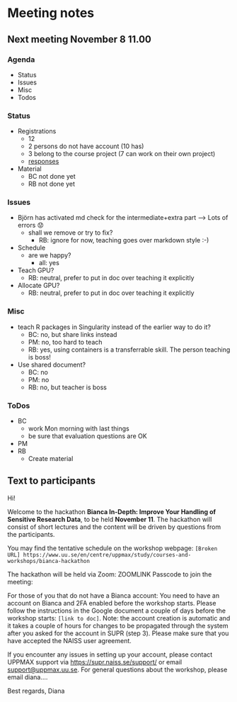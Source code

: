 # Meeting notes

## Next meeting November 8 11.00

### Agenda

- Status
- Issues
- Misc
- Todos

### Status

- Registrations
    - 12
    - 2 persons do not have account (10 has)
    - 3 belong to the course project (7 can work on their own project)
    - [responses](https://docs.google.com/forms/d/1BxBg7juTM-TEQzsZiNX4-AR62ntV-0Sm3Ba82ePSeTI/edit#responses)
- Material
    - BC not done yet
    - RB not done yet

### Issues

- Björn has activated md check for the intermediate+extra part --> Lots of errors :worried:
    - shall we remove or try to fix?
        - RB: ignore for now, teaching goes over markdown style :-)
- Schedule
    - are we happy?
        - all: yes
- Teach GPU?
    - RB: neutral, prefer to put in doc over teaching it explicitly
- Allocate GPU?
    - RB: neutral, prefer to put in doc over teaching it explicitly

### Misc

- teach R packages in Singularity instead of the earlier way to do it?
    - BC: no, but share links instead
    - PM: no, too hard to teach
    - RB: yes, using containers is a transferrable skill. The person teaching is boss!
- Use shared document?
    - BC: no
    - PM: no
    - RB: no, but teacher is boss

### ToDos

- BC
    - work Mon morning with last things
    - be sure that evaluation questions are OK
- PM
- RB
    - Create material

## Text to participants

Hi!

Welcome to the hackathon **Bianca In-Depth: Improve Your Handling of Sensitive Research Data**, to be held **November 11**.
The hackathon will consist of short lectures and the content will be driven by questions from the participants.

You may find the tentative schedule on the workshop webpage:
`[Broken URL] https://www.uu.se/en/centre/uppmax/study/courses-and-workshops/bianca-hackathon`

The hackathon will be held via Zoom: ZOOMLINK
Passcode to join the meeting:

For those of you that do not have a Bianca account:
You need to have an account on Bianca and 2FA enabled before the workshop starts. Please follow the instructions in the Google document a couple of days before the workshop starts:
`[link to doc]`.
Note: the account creation is automatic and it takes a couple of hours for changes to be propagated through the system after you asked for the account in SUPR (step 3).
Please make sure that you have accepted the NAISS user agreement.

If you encounter any issues in setting up your account, please contact UPPMAX support via <https://supr.naiss.se/support/> or email <support@uppmax.uu.se>. For general questions about the workshop, please email diana....

Best regards,
Diana
